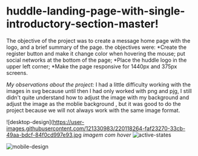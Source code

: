 # huddle-landing-page-with-single-introductory-section-master!

The objective of the project was to create a message home page with the logo, and a brief summary of the page. the objectives were:
*Create the register button and make it change color when hovering the mouse; put social networks at the bottom of the page; 
*Place the huddle logo in the upper left corner; 
*Make the page responsive for 1440px and 375px screens.

_My observations about the project:_
I had a little difficulty working with the images in svg because until then I had only worked with png and pjg, I still didn't quite understand how to adjust the image with my background and adjust the image as the moblie background , but it was good to do the project because we will not always work with the same image format.

![desktop-design](https://user-images.githubusercontent.com/121330983/220118264-faf23270-33cb-49aa-bdcf-84f0cd997e93.jpg 
 *imagem com hover*
![active-states](https://user-images.githubusercontent.com/121330983/220118315-125b17ea-b6e2-4474-9f1e-4abdc77b6894.jpg)

![mobile-design](https://user-images.githubusercontent.com/121330983/220154582-2b837cdf-e340-485b-a347-aa7795e9d3ce.jpg)
